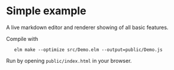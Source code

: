 # Simple example

A live markdown editor and renderer showing of all basic features.

Compile with

```
   elm make --optimize src/Demo.elm --output=public/Demo.js
```

Run by opening `public/index.html` in your browser.
